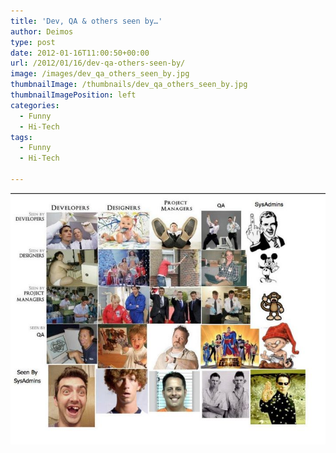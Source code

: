 ```yaml
---
title: 'Dev, QA & others seen by…'
author: Deimos
type: post
date: 2012-01-16T11:00:50+00:00
url: /2012/01/16/dev-qa-others-seen-by/
image: /images/dev_qa_others_seen_by.jpg
thumbnailImage: /thumbnails/dev_qa_others_seen_by.jpg
thumbnailImagePosition: left
categories:
  - Funny
  - Hi-Tech
tags:
  - Funny
  - Hi-Tech

---
```

![dev_qa_others_seen_by](/images/dev_qa_others_seen_by.jpg)
